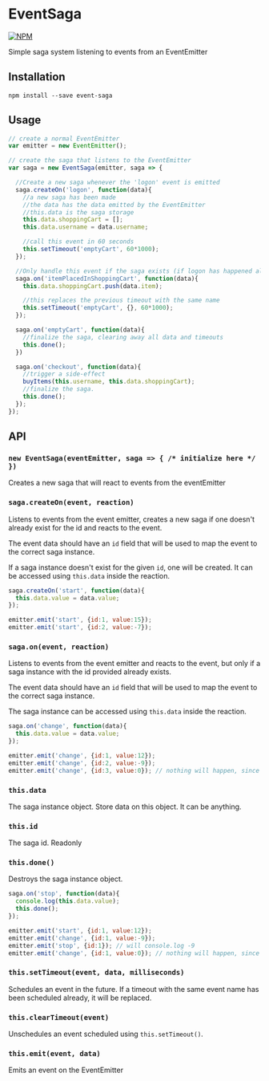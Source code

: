 # EventSaga

[![NPM](https://nodei.co/npm/event-saga.png)](https://nodei.co/npm/event-saga/)

Simple saga system listening to events from an EventEmitter

## Installation

```
npm install --save event-saga
```

## Usage

```js
// create a normal EventEmitter
var emitter = new EventEmitter();

// create the saga that listens to the EventEmitter
var saga = new EventSaga(emitter, saga => {

  //Create a new saga whenever the 'logon' event is emitted
  saga.createOn('logon', function(data){
    //a new saga has been made
    //the data has the data emitted by the EventEmitter
    //this.data is the saga storage
    this.data.shoppingCart = [];
    this.data.username = data.username;

    //call this event in 60 seconds
    this.setTimeout('emptyCart', 60*1000);
  });

  //Only handle this event if the saga exists (if logon has happened already)
  saga.on('itemPlacedInShoppingCart', function(data){
    this.data.shoppingCart.push(data.item);

    //this replaces the previous timeout with the same name
    this.setTimeout('emptyCart', {}, 60*1000);
  });

  saga.on('emptyCart', function(data){
    //finalize the saga, clearing away all data and timeouts
    this.done();
  })

  saga.on('checkout', function(data){
    //trigger a side-effect
    buyItems(this.username, this.data.shoppingCart);
    //finalize the saga.
    this.done();
  });
});
```

## API

### `new EventSaga(eventEmitter, saga => { /* initialize here */ })`

Creates a new saga that will react to events from the eventEmitter

### `saga.createOn(event, reaction)`

Listens to events from the event emitter, creates a new saga if one doesn't already exist for the id and reacts to the event.

The event data should have an `id` field that will be used to map the event to the correct saga instance.

If a saga instance doesn't exist for the given `id`, one will be created. It can be accessed using `this.data` inside the reaction.

```js
saga.createOn('start', function(data){
  this.data.value = data.value;
});

emitter.emit('start', {id:1, value:15});
emitter.emit('start', {id:2, value:-7});
```

### `saga.on(event, reaction)`

Listens to events from the event emitter and reacts to the event, but only if a saga instance with the id provided already exists.

The event data should have an `id` field that will be used to map the event to the correct saga instance.

The saga instance can be accessed using `this.data` inside the reaction.

```js
saga.on('change', function(data){
  this.data.value = data.value;
});

emitter.emit('change', {id:1, value:12});
emitter.emit('change', {id:2, value:-9});
emitter.emit('change', {id:3, value:0}); // nothing will happen, since there is no saga for id:3
```

### `this.data`

The saga instance object. Store data on this object. It can be anything.

### `this.id`

The saga id. Readonly

### `this.done()`

Destroys the saga instance object.

```js
saga.on('stop', function(data){
  console.log(this.data.value);
  this.done();
});

emitter.emit('start', {id:1, value:12});
emitter.emit('change', {id:1, value:-9});
emitter.emit('stop', {id:1}); // will console.log -9
emitter.emit('change', {id:1, value:0}); // nothing will happen, since there is no saga anymore for id:1
```

### `this.setTimeout(event, data, milliseconds)`

Schedules an event in the future. If a timeout with the same event name has
been scheduled already, it will be replaced.

### `this.clearTimeout(event)`

Unschedules an event scheduled using `this.setTimeout()`.

### `this.emit(event, data)`

Emits an event on the EventEmitter